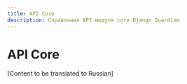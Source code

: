 ```yaml
---
title: API Core
description: Справочник API модуля core Django Guardian
---
```


# API Core

[Content to be translated to Russian]

<!-- This page content will be translated from the main English api/core.md -->
